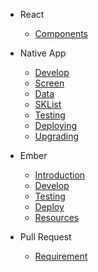 * React

  * [Components](react-components.md)

* Native App

  * [Develop](native-develop.md)
  * [Screen](native-screen.md)
  * [Data](native-data.md)
  * [SKList](native-sklist.md)
  * [Testing](testing.md)
  * [Deploying](native-deploy.md)
  * [Upgrading](native-upgrading.md)

* Ember

  * [Introduction](ember-intro.md)
  * [Develop](ember-develop.md)
  * [Testing](ember-testing.md)
  * [Deploy](ember-deploy.md)
  * [Resources](ember-resources.md)

* Pull Request

  * [Requirement](pull-request.md)
